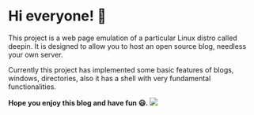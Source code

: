 # Hi everyone! 👋

This project is a web page emulation of a particular Linux distro called deepin. It is designed to allow you to host an open source blog, needless your own server. 

Currently this project has implemented some basic features of blogs, windows, directories, also it has a shell with very fundamental functionalities. 

**Hope you enjoy this blog and have fun 😃.**
![](https://raw.githubusercontent.com/GoodManWEN/GoodManWEN.github.io/main/misc/chika.png)
